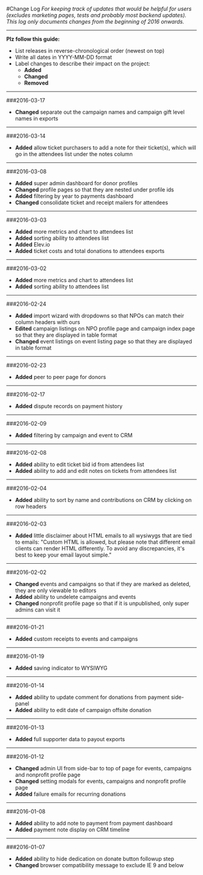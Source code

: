 #Change Log
*For keeping track of updates that would be helpful for users (excludes marketing pages, tests and probably most backend updates).  This log only documents changes from the beginning of 2016 onwards.* 

---
**Plz follow this guide:**

- List releases in reverse-chronological order (newest on top)
- Write all dates in YYYY-MM-DD format
- Label changes to describe their impact on the project:
	- **Added**  
	- **Changed** 
	- **Removed**

---

###2016-03-17

- **Changed** separate out the campaign names and campaign gift level names in exports

---

###2016-03-14
- **Added** allow ticket purchasers to add a note for their ticket(s), which will go in the attendees list under the notes column


---

###2016-03-08
- **Added** super admin dashboard for donor profiles
- **Changed** profile pages so that they are nested under profile ids
- **Added** filtering by year to payments dashboard
- **Changed** consolidate ticket and receipt mailers for attendees

---

###2016-03-03
- **Added** more metrics and chart to attendees list
- **Added** sorting ability to attendees list
- **Added** Elev.io
- **Added** ticket costs and total donations to attendees exports

---

###2016-03-02
- **Added** more metrics and chart to attendees list
- **Added** sorting ability to attendees list

---

###2016-02-24
- **Added** import wizard with dropdowns so that NPOs can match their column headers with ours
- **Edited** campaign listings on NPO profile page and campaign index page so that they are displayed in table format
- **Changed** event listings on event listing page so that they are displayed in table format

---

###2016-02-23
- **Added** peer to peer page for donors

---

###2016-02-17
- **Added** dispute records on payment history

---

###2016-02-09
- **Added** filtering by campaign and event to CRM

---

###2016-02-08
- **Added** ability to edit ticket bid id from attendees list
- **Added** ability to add and edit notes on tickets from attendees list

---

###2016-02-04
- **Added** ability to sort by name and contributions on CRM by clicking on row headers

---

###2016-02-03
- **Added** little disclaimer about HTML emails to all wysiwygs that are tied to emails: "Custom HTML is allowed, but please note that different email clients can render HTML differently.  To avoid any discrepancies, it's best to keep your email layout simple."

---

###2016-02-02 
- **Changed** events and campaigns so that if they are marked as deleted, they are only viewable to editors
- **Added** ability to undelete campaigns and events
- **Changed** nonprofit profile page so that if it is unpublished, only super admins can visit it

---

###2016-01-21 
- **Added** custom receipts to events and campaigns

---

###2016-01-19 
- **Added** saving indicator to WYSIWYG

---

###2016-01-14 
- **Added** ability to update comment for donations from payment side-panel
- **Added** ability to edit date of campaign offsite donation

---  

###2016-01-13 
- **Added** full supporter data to payout exports

---  

###2016-01-12
- **Changed** admin UI from side-bar to top of page for events, campaigns and nonprofit profile page
- **Changed** setting modals for events, campaigns and nonprofit profile page
- **Added** failure emails for recurring donations

---  

###2016-01-08 
- **Added** ability to add note to payment from payment dashboard
- **Added** payment note display on CRM timeline

---  

###2016-01-07
- **Added** ability to hide dedication on donate button followup step
- **Changed** browser compatibility message to exclude IE 9 and below
